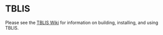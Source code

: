 # TBLIS

Please see the [TBLIS Wiki](https://github.com/devinamatthews/tblis/wiki) for information on building, installing, and using TBLIS.
